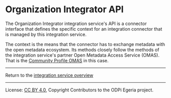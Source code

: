 <!-- SPDX-License-Identifier: CC-BY-4.0 -->
<!-- Copyright Contributors to the ODPi Egeria project 2020. -->

# Organization Integrator API

The Organization Integrator integration service's API is a connector interface that defines
the specific context for an integration connector that is managed by this integration service.

The context is the means that the connector has to exchange metadata with the open metadata ecosystem.
Its methods closely follow the methods of the integration service's partner Open Metadata Access Service (OMAS).
That is the [Community Profile OMAS](../../../access-services/community-profile) in this case.


----
Return to the [integration service overview](..)

----
License: [CC BY 4.0](https://creativecommons.org/licenses/by/4.0/),
Copyright Contributors to the ODPi Egeria project.